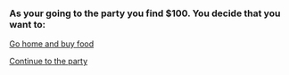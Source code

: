 ### As your going to the party you find $100. You decide that you want to:  

[Go home and buy food](food,md)  

[Continue to the party](money.md)
